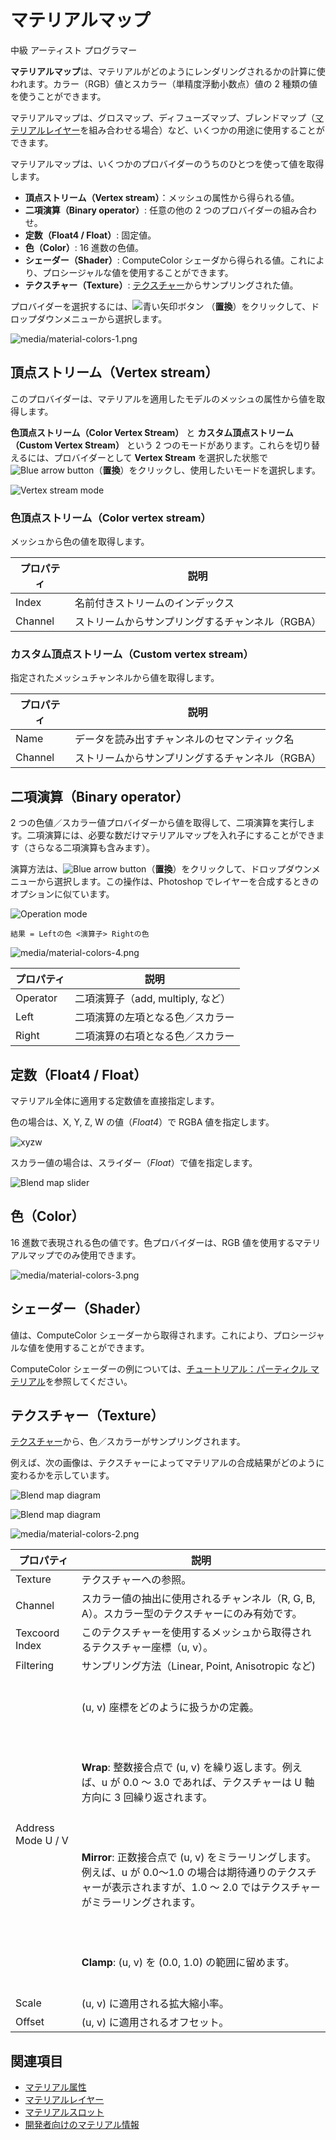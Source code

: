 # マテリアルマップ
<!--
# Material maps
-->

<span class="badge text-bg-primary">中級</span>
<span class="badge text-bg-success">アーティスト</span>
<span class="badge text-bg-success">プログラマー</span>
<!--
<span class="badge text-bg-primary">Intermediate</span>
<span class="badge text-bg-success">Artist</span>
<span class="badge text-bg-success">Programmer</span>
-->

**マテリアルマップ**は、マテリアルがどのようにレンダリングされるかの計算に使われます。カラー（RGB）値とスカラー（単精度浮動小数点）値の 2 種類の値を使うことができます。
<!--
**Material maps** calculate how materials are rendered. They can use two kinds of values: color (RGB) values or scalar (single float) values.
-->

マテリアルマップは、グロスマップ、ディフューズマップ、ブレンドマップ（[マテリアルレイヤー](material-layers.md)を組み合わせる場合）など、いくつかの用途に使用することができます。
<!--
You can use material maps for several purposes, including gloss maps, diffuse maps, or  blend maps (for combining [material layers](material-layers.md))
-->

マテリアルマップは、いくつかのプロバイダーのうちのひとつを使って値を取得します。
<!--
Material maps can fetch values using one of several providers:
-->

* **頂点ストリーム（Vertex stream）**：メッシュの属性から得られる値。
* **二項演算（Binary operator）**: 任意の他の 2 つのプロバイダーの組み合わせ。
* **定数（Float4 / Float）**: 固定値。
* **色（Color）**: 16 進数の色値。
* **シェーダー（Shader）**: ComputeColor シェーダから得られる値。これにより、プロシージャルな値を使用することができます。
* **テクスチャー（Texture）**: [テクスチャー](../textures/index.md)からサンプリングされた値。

<!--
* **Vertex stream**: a value taken from mesh attributes
* **Binary operator**: a combination of any other two providers
* **Float4 / Float**: a constant value
* **Color**: a hex color value
* **Shader**: a value provided by a ComputeColor shader. This lets you use procedural values
* **Texture**: a value sampled from a [texture](../textures/index.md)
-->

プロバイダーを選択するには、![青い矢印ボタン](../../game-studio/media/blue-arrow-icon.png) （**置換**）をクリックして、ドロップダウンメニューから選択します。
<!--
To choose the provider, click ![Blue arrow button](~/manual/game-studio/media/blue-arrow-icon.png) (**Replace**) and select it from the drop-down menu:
-->

![media/material-colors-1.png](media/material-colors-1.png) 

## 頂点ストリーム（Vertex stream）
<!--
## Vertex stream
-->

このプロバイダーは、マテリアルを適用したモデルのメッシュの属性から値を取得します。
<!--
This provider takes a value from an attribute of the mesh of the model you apply the material to.
-->

**色頂点ストリーム（Color Vertex Stream）** と **カスタム頂点ストリーム（Custom Vertex Stream）** という 2 つのモードがあります。これらを切り替えるには、プロバイダーとして **Vertex Stream** を選択した状態で ![Blue arrow button](../../game-studio/media/blue-arrow-icon.png)（**置換**）をクリックし、使用したいモードを選択します。
<!--
It has two modes: **Color Vertex Stream** and **Custom Vertex Stream**. To switch between them, with **Vertex Stream** selected as the provider, click ![Blue arrow button](~/manual/game-studio/media/blue-arrow-icon.png) (**Replace**) and choose the mode you want to use.
-->

![Vertex stream mode](media/vertex-stream-mode.png)

### 色頂点ストリーム（Color vertex stream）
<!--
### Color vertex stream
-->

メッシュから色の値を取得します。
<!--
Takes a color value from the mesh.
-->

| プロパティ | 説明
| -------- | -----------
| Index    | 名前付きストリームのインデックス
| Channel  | ストリームからサンプリングするチャンネル（RGBA）

<!--
| Property | Description                                      
| -------- | -----------
| Index | The index in the named stream  
| Channel  | The channel (RGBA) to sample from the stream
-->

### カスタム頂点ストリーム（Custom vertex stream）
<!--
### Custom vertex stream
-->

指定されたメッシュチャンネルから値を取得します。
<!--
Takes a value from the mesh channel you specify.
-->

| プロパティ | 説明
| -------- | -----------
| Name     | データを読み出すチャンネルのセマンティック名
| Channel  | ストリームからサンプリングするチャンネル（RGBA）

<!--
| Property | Description                                      
| -------- | -----------
| Name | Semantic name of the channel to read data from 
| Channel  | The channel (RGBA) to sample from the stream
-->

## 二項演算（Binary operator）
<!--
## Binary operator
-->

2 つの色値／スカラー値プロバイダーから値を取得して、二項演算を実行します。二項演算には、必要な数だけマテリアルマップを入れ子にすることができます（さらなる二項演算も含みます）。
<!--
Perform a binary operation from two color/scalar value providers. You can nest as many material maps inside binary operators as you need (including further binary operators).
-->

演算方法は、![Blue arrow button](../../game-studio/media/blue-arrow-icon.png)（**置換**）をクリックして、ドロップダウンメニューから選択します。この操作は、Photoshop でレイヤーを合成するときのオプションに似ています。
<!--
To choose how the operation works, click ![Blue arrow button](~/manual/game-studio/media/blue-arrow-icon.png) (**Replace**) and select from the drop-down menu. The operations are similar to options when blending layers in Photoshop.
-->

![Operation mode](media/operation-mode.png)

`結果 = Leftの色 <演算子> Rightの色`
<!--
`Result = LeftColor  <operator> RightColor`
-->

![media/material-colors-4.png](media/material-colors-4.png)

| プロパティ | 説明
| -------- | -----------
| Operator | 二項演算子（add, multiply, など）
| Left     | 二項演算の左項となる色／スカラー
| Right    | 二項演算の右項となる色／スカラー

<!--
| Property | Description                                      
| -------- | -----------
| Operator | A binary operator (eg add, multiply, etc)     
| Left     | The left color/scalar used in the operation  
| Right    | The right color/scalar used in the operation 
-->

## 定数（Float4 / Float）
<!--
## Float4 / Float
-->

マテリアル全体に適用する定数値を直接指定します。
<!--
Provided directly as a constant value over the whole material. 
-->

色の場合は、X, Y, Z, W の値（*Float4*）で RGBA 値を指定します。
<!--
In the case of RGB values, you control the RGBA value with the X, Y, Z and W values (*Float4*).
-->

![xyzw](media/material-colors-xyzw.png)

スカラー値の場合は、スライダー（*Float*）で値を指定します。
<!--
In the case of scalar values, you control the value with a slider (*Float*).
-->

![Blend map slider](media/blend-map-slider.png)

## 色（Color）
<!--
## Color
-->

16 進数で表現される色の値です。色プロバイダーは、RGB 値を使用するマテリアルマップでのみ使用できます。
<!--
A value provided from a color hex value. This is only available for material maps that use RGB values.
-->

![media/material-colors-3.png](media/material-colors-3.png)

## シェーダー（Shader）
<!--
## Shader
-->

値は、ComputeColor シェーダーから取得されます。これにより、プロシージャルな値を使用することができます。
<!--
A value provided by a ComputeColor shader. This lets you use procedural values.
-->

ComputeColor シェーダーの例については、[チュートリアル：パーティクル マテリアル](../../particles/tutorials/particle-materials.md)を参照してください。
<!--
For an example of a ComputeColor shader, see the [Particle materials tutorial](../../particles/tutorials/particle-materials.md).
-->

## テクスチャー（Texture）
<!--
## Texture
-->

[テクスチャー](../textures/index.md)から、色／スカラーがサンプリングされます。
<!--
Sample the color/scalar from a [texture](../textures/index.md).
-->

例えば、次の画像は、テクスチャーによってマテリアルの合成結果がどのように変わるかを示しています。
<!--
For example, the images below demonstrate how the texture changes the way Stride blends materials.
-->

![Blend map diagram](media/blend-map-diagram.png)

![Blend map diagram](media/blend-map-diagram2.png)

![media/material-colors-2.png](media/material-colors-2.png)

| プロパティ          | 説明
| ------------------ | --------------- 
| Texture            | テクスチャーへの参照。
| Channel            | スカラー値の抽出に使用されるチャンネル（R, G, B, A）。スカラー型のテクスチャーにのみ有効です。
| Texcoord Index     | このテクスチャーを使用するメッシュから取得されるテクスチャー座標（u, v）。
| Filtering          | サンプリング方法（Linear, Point, Anisotropic など) 
| Address Mode U / V | <p><br>(u, v) 座標をどのように扱うかの定義。</p></br> <p><br> **Wrap**: 整数接合点で (u, v) を繰り返します。例えば、u が 0.0 ～ 3.0 であれば、テクスチャーは U 軸方向に 3 回繰り返されます。</p></br> <p><br>**Mirror**: 正数接合点で (u, v) をミラーリングします。例えば、u が 0.0～1.0 の場合は期待通りのテクスチャーが表示されますが、1.0 ～ 2.0 ではテクスチャーがミラーリングされます。 </p></br> <p><br> **Clamp**: (u, v) を (0.0, 1.0) の範囲に留めます。</p></br>
| Scale | (u, v) に適用される拡大縮小率。
| Offset  | (u, v) に適用されるオフセット。

<!--
| Property           | Description               
| ------------------ | --------------- 
| Texture            | A reference to a texture
| Channel            | The channel (R, G, B, A) used to extract the scalar value. Only valid for scalar textures
| Texcoord Index     | The texture coordinates (u,v) to use from the mesh with this texture
| Filtering          | The sampling method (eg Linear, Point, Anisotropic, etc) 
| Address Mode U / V | <p><br>Defines how (u,v) coordinates are addressed</p></br> <p><br> **Wrap**: Tiles (u,v) at integer junctions. For example, if u ranges from 0.0 to 3.0, the texture repeats three times on the U axis</p></br> <p><br>**Mirror**: Flips (u,v) at integer junctions. For example, if u ranges from 0.0 to 1.0, the texture is displayed as expected; but from 1.0 to 2.0, the texture is mirrored </p></br> <p><br> **Clamp**: Clamps (u,v) to the range (0.0, 1.0)</p></br>
| Scale | A scale applied to (u,v) 
| Offset  | An offset applied to (u,v)
-->

## 関連項目
<!--
## See also
-->

- [マテリアル属性](material-attributes.md)
- [マテリアルレイヤー](material-layers.md)
- [マテリアルスロット](material-slots.md)
- [開発者向けのマテリアル情報](materials-for-developers.md)

<!--
- [Material attributes](material-attributes.md)
- [Material layers](material-layers.md)
* [Material slots](material-slots.md)
* [Materials for developers](materials-for-developers.md)
-->
